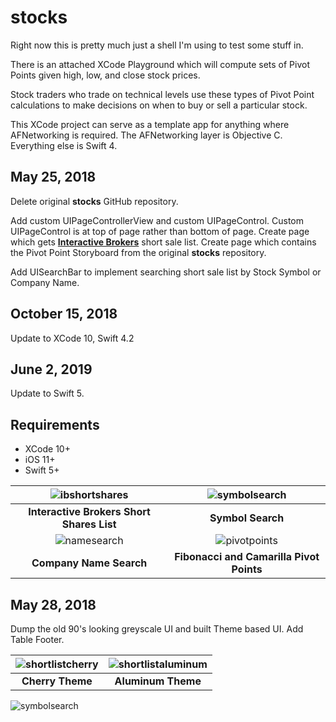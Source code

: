 # stocks

Right now this is pretty much just a shell I'm using to test some stuff in.

There is an attached XCode Playground which will compute sets of Pivot Points given high, low, and close stock prices.

Stock traders who trade on technical levels use these types of Pivot Point calculations to make decisions on when to buy or sell a particular stock.

This XCode project can serve as a template app for anything where AFNetworking is required. The AFNetworking layer is Objective C. Everything else is Swift 4.

## May 25, 2018

Delete original **stocks** GitHub repository.

Add custom UIPageControllerView and custom UIPageControl. Custom UIPageControl is at top of page rather than bottom of page. Create page which gets [**Interactive Brokers**](https://www.interactivebrokers.com/en/home.php) short sale list. Create page which contains the Pivot Point Storyboard from the original **stocks** repository.

Add UISearchBar to implement searching short sale list by Stock Symbol or Company Name.

## October 15, 2018

Update to XCode 10, Swift 4.2

## June 2, 2019

Update to Swift 5.

## Requirements

- XCode 10+
- iOS 11+
- Swift 5+

![ibshortshares](https://cormya.com/image/_short_list_blue.png "Interactive Brokers Short Shares List") | ![symbolsearch](https://cormya.com/image/_symbol_search.png "Symbol Search") |
:-------------------------:|:-------------------------:
**Interactive Brokers Short Shares List** | **Symbol Search** |
![namesearch](https://cormya.com/image/_company_name_search.png "Name Search") | ![pivotpoints](https://cormya.com/image/_pivot_points.png  "Pivot Points") |
**Company Name Search** | **Fibonacci and Camarilla Pivot Points**

## May 28, 2018

Dump the old 90's looking greyscale UI and built Theme based UI. Add Table Footer.

![shortlistcherry](https://cormya.com/image/_short_list_cherry.png "Interactive Brokers Short Shares List") | ![shortlistaluminum](https://cormya.com/image/_short_list_aluminum.png "Symbol Search") |
:-------------------------:|:-------------------------:
**Cherry Theme** | **Aluminum Theme**

![symbolsearch](https://cormya.com/image/themecolors.png "Theme Colors")
